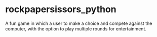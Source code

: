 # rockpapersissors_python
A fun game in which a user to make a choice and compete against the computer, with the option to play multiple rounds for entertainment.
